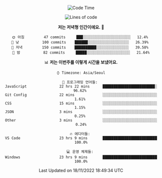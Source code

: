 <div align="center">

<br />

 <!--START_SECTION:waka-->
![Code Time](http://img.shields.io/badge/Code%20Time-115%20hrs%2018%20mins-blue)

![Lines of code](https://img.shields.io/badge/%EC%A0%80%EB%8A%94%20%EC%97%AC%ED%83%9C%EA%B9%8C%EC%A7%80%20-310%20Thousand%20%EC%A4%84%EC%9D%98%20%EC%BD%94%EB%93%9C%EB%A5%BC%20%EC%9E%91%EC%84%B1%ED%96%88%EC%96%B4%EC%9A%94.-blue)

**저는 저녁형 인간이에요. 🦉** 

```text
🌞 아침         47 commits     ███░░░░░░░░░░░░░░░░░░░░░░   12.4% 
🌆 낮　         100 commits    ██████░░░░░░░░░░░░░░░░░░░   26.39% 
🌃 저녁         150 commits    ██████████░░░░░░░░░░░░░░░   39.58% 
🌙 밤　         82 commits     █████░░░░░░░░░░░░░░░░░░░░   21.64%

```


📊 **저는 이번주를 이렇게 시간을 보냈어요.** 

```text
⌚︎ Timezone: Asia/Seoul

💬 프로그래밍 언어들: 
JavaScript               22 hrs 22 mins      ████████████████████████░   96.62% 
Git Config               22 mins             ░░░░░░░░░░░░░░░░░░░░░░░░░   1.61% 
CSS                      15 mins             ░░░░░░░░░░░░░░░░░░░░░░░░░   1.15% 
JSON                     3 mins              ░░░░░░░░░░░░░░░░░░░░░░░░░   0.25% 
Other                    3 mins              ░░░░░░░░░░░░░░░░░░░░░░░░░   0.24%

🔥 에디터들: 
VS Code                  23 hrs 9 mins       █████████████████████████   100.0%

💻 운영 체제들: 
Windows                  23 hrs 9 mins       █████████████████████████   100.0%

```


 Last Updated on 18/11/2022 18:49:34 UTC
<!--END_SECTION:waka-->

</div>
